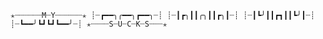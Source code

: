`✭┈┈┈┈┈┈M┈Y┈┈┈┈┈┈✭
┊┈┏━━╮╭━━╮┏━━╮┈┊
┊┈┃┏╮┃┃╭╮┃┃┏╮┃┈┊
┊┈┃┗╯┃┃┏┓┃┃┗╯┃┈┊
┊┈┗━━╯┗┛┗┛┗━━╯┈┊
✭┈┈┈┈S┈U┈C┈K┈S┈┈┈✭`
